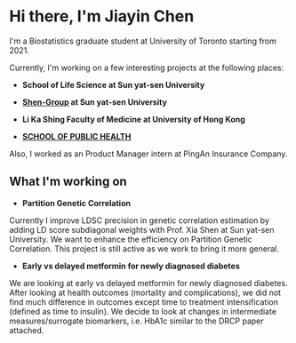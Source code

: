 # Hi there, I'm Jiayin Chen
I'm a Biostatistics graduate student at University of Toronto starting from 2021.

Currently, I'm working on a few interesting projects at the following places:

- **School of Life Science at Sun yat-sen University**
- **[Shen-Group](http://www.shen.se/) at Sun yat-sen University**

- **Li Ka Shing Faculty of Medicine at University of Hong Kong**
- **[SCHOOL OF PUBLIC HEALTH](https://sph.hku.hk/)**

Also, I worked as an Product Manager intern at PingAn Insurance Company.

## What I'm working on

- **Partition Genetic Correlation**

Currently I improve LDSC precision in genetic correlation estimation by adding LD score subdiagonal weights with Prof. Xia Shen at  Sun yat-sen University. We want to enhance the efficiency on Partition Genetic Correlation. This project is still active as we work to bring it more general.

- **Early vs delayed metformin for newly diagnosed diabetes**

We are looking at early vs delayed metformin for newly diagnosed diabetes. After looking at health outcomes (mortality and complications), we did not find much difference in outcomes except time to treatment intensification (defined as time to insulin). We decide to look at changes in intermediate measures/surrogate biomarkers, i.e. HbA1c similar to the DRCP paper attached. 

